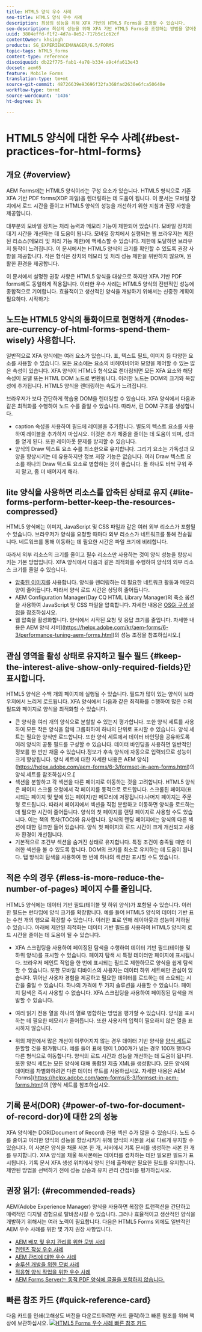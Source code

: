```yaml
---
title: HTML5 양식 우수 사례
seo-title: HTML5 양식 우수 사례
description: 최상의 성능을 위해 XFA 기반의 HTML5 Forms을 조정할 수 있습니다.
seo-description: 최상의 성능을 위해 XFA 기반 HTML5 Forms을 조정하는 방법을 알아봅니다.
uuid: 3804effd-f1f2-4d7a-8e52-717b5c1c62cf
contentOwner: khsingh
products: SG_EXPERIENCEMANAGER/6.5/FORMS
topic-tags: hTML5_forms
content-type: reference
discoiquuid: db22f775-fab1-4a78-b334-a9c4fa613e43
docset: aem65
feature: Mobile Forms
translation-type: tm+mt
source-git-commit: 48726639e93696f32fa368fad2630e6fca50640e
workflow-type: tm+mt
source-wordcount: '1436'
ht-degree: 1%

---
```



# HTML5 양식에 대한 우수 사례{#best-practices-for-html-forms}

## 개요 {#overview}

AEM Forms에는 HTML5 양식이라는 구성 요소가 있습니다. HTML5 형식으로 기존 XFA 기반 PDF forms(XDP 파일)을 렌더링하는 데 도움이 됩니다. 이 문서는 모바일 장치에서 로드 시간을 줄이고 HTML5 양식의 성능을 개선하기 위한 지침과 권장 사항을 제공합니다.

대부분의 모바일 장치는 처리 능력과 메모리 기능이 제한되어 있습니다. 모바일 장치의 대기 시간을 개선하는 데 도움이 됩니다. 모바일 장치에서 실행되는 웹 브라우저는 제한된 리소스(메모리 및 처리 기능 제한)에 액세스할 수 있습니다. 제한에 도달하면 브라우저 동작이 느려집니다. 이 문서에서는 HTML5 양식의 크기를 확인할 수 있도록 권장 사항을 제공합니다. 작은 형식은 장치의 메모리 및 처리 성능 제한을 위반하지 않으며, 원활한 환경을 제공합니다.

이 문서에서 설명한 권장 사항은 HTML5 양식을 대상으로 하지만 XFA 기반 PDF forms에도 동일하게 적용됩니다. 이러한 우수 사례는 HTML5 양식의 전반적인 성능에 종합적으로 기여합니다. 효율적이고 생산적인 양식을 개발하기 위해서는 신중한 계획이 필요하다. 시작하기:

## 노드는 HTML5 양식의 통화이므로 현명하게 {#nodes-are-currency-of-html-forms-spend-them-wisely} 사용합니다.

일반적으로 XFA 양식에는 여러 요소가 있습니다. 표, 텍스트 필드, 이미지 등 다양한 요소를 사용할 수 있습니다. 모든 요소에는 요소의 비헤이비어와 모양을 제어할 수 있는 많은 속성이 있습니다. XFA 양식이 HTML5 형식으로 렌더링되면 모든 XFA 요소와 해당 속성이 모델 또는 HTML DOM 노드로 변환됩니다. 이러한 노드는 DOM의 크기와 복잡성에 추가됩니다. HTML5 양식을 렌더링하는 속도가 느려집니다.

브라우저가 보다 간단하게 학습용 DOM을 렌더링할 수 있습니다. XFA 양식에서 다음과 같은 최적화를 수행하여 노드 수를 줄일 수 있습니다. 따라서, 린 DOM 구조를 생성합니다.

* caption 속성을 사용하여 필드에 레이블을 추가합니다. 별도의 텍스트 요소를 사용하여 레이블을 추가하지 마십시오. 이것은 추가 체중을 줄이는 데 도움이 되며, 성과를 얻게 된다. 또한 레이아웃 문제를 방지할 수 있습니다.
* 양식의 Draw 텍스트 요소 수를 최소한으로 유지합니다. 그리기 요소는 가독성과 모양을 향상시키는 데 유용하지만 정보 저장 기능은 없습니다. 여러 Draw 텍스트 요소를 하나의 Draw 텍스트 요소로 병합하는 것이 좋습니다. 돌 하나도 바싹 구워 주지 말고, 좀 더 배어지게 해라.

## lite 양식을 사용하면 리소스를 압축된 상태로 유지 {#lite-forms-perform-better-keep-the-resources-compressed}

HTML5 양식에는 이미지, JavaScript 및 CSS 파일과 같은 여러 외부 리소스가 포함될 수 있습니다. 브라우저가 양식을 요청할 때마다 외부 리소스가 네트워크를 통해 전송됩니다. 네트워크를 통해 이동하는 데 필요한 시간은 파일 크기에 비례합니다.

따라서 외부 리소스의 크기를 줄이고 필수 리소스만 사용하는 것이 양식 성능을 향상시키는 기본 방법입니다. XFA 양식에서 다음과 같은 최적화를 수행하여 양식의 외부 리소스 크기를 줄일 수 있습니다.

* [압축된 이미지](/help/assets/best-practices-for-optimizing-the-quality-of-your-images.md)를 사용합니다. 양식을 렌더링하는 데 필요한 네트워크 활동과 메모리 양이 줄어듭니다. 따라서 양식 로드 시간은 상당히 줄어듭니다.
* AEM Configuration Manager(Day CQ HTML Library Manager)의 축소 옵션을 사용하여 JavaScript 및 CSS 파일을 압축합니다. 자세한 내용은 [OSGi 구성 설정](/help/sites-deploying/osgi-configuration-settings.md)을 참조하십시오.
* 웹 압축을 활성화합니다. 양식에서 시작된 요청 및 응답 크기를 줄입니다. 자세한 내용은 AEM 양식 서버](https://helpx.adobe.com/kr/aem-forms/6-3/performance-tuning-aem-forms.html)의 성능 조정을 참조하십시오.[

## 관심 영역을 활성 상태로 유지하고 필수 필드 {#keep-the-interest-alive-show-only-required-fields}만 표시합니다.

HTML5 양식은 수백 개의 페이지에 실행될 수 있습니다. 필드가 많이 있는 양식이 브라우저에서 느리게 로드됩니다. XFA 양식에서 다음과 같은 최적화를 수행하여 많은 수의 필드와 페이지로 양식을 최적화할 수 있습니다.

* 큰 양식을 여러 개의 양식으로 분할할 수 있는지 평가합니다. 또한 양식 세트를 사용하여 모든 작은 양식을 함께 그룹화하여 하나의 단위로 표시할 수 있습니다. 양식 세트는 필요한 양식만 로드합니다. 또한 양식 세트에서 데이터 바인딩을 공유하도록 여러 양식의 공통 필드를 구성할 수 있습니다. 데이터 바인딩을 사용하면 일반적인 정보를 한 번만 채울 수 있습니다.정보가 후속 양식에 자동으로 입력되므로 성능이 크게 향상됩니다. 양식 세트에 대한 자세한 내용은 AEM 양식](https://helpx.adobe.com/aem-forms/6-3/formset-in-aem-forms.html)의 양식 세트를 참조하십시오.[
* 섹션을 분할하고 각 섹션을 다른 페이지로 이동하는 것을 고려합니다. HTML5 양식은 페이지 스크롤 요청에서 각 페이지를 동적으로 로드합니다. 스크롤된 페이지(표시되는 페이지 및 앞에 있는 페이지)만 메모리에 저장됩니다.나머지 페이지는 주문형 로드됩니다. 따라서 페이지에서 섹션을 직접 분할하고 이동하면 양식을 로드하는 데 필요한 시간이 줄어듭니다. 양식의 첫 페이지를 랜딩 페이지로 사용할 수도 있습니다. 이는 책의 목차(TOC)와 유사합니다. 양식의 랜딩 페이지에는 양식의 다른 섹션에 대한 링크만 들어 있습니다. 양식 첫 페이지의 로드 시간이 크게 개선되고 사용자 환경이 개선됩니다.
* 기본적으로 조건부 섹션을 숨겨진 상태로 유지합니다. 특정 조건이 충족될 때만 이러한 섹션을 볼 수 있도록 합니다. DOM의 크기를 최소로 유지하는 데 도움이 됩니다. 탭 방식의 탐색을 사용하여 한 번에 하나의 섹션만 표시할 수도 있습니다.

## 적은 수의 경우 {#less-is-more-reduce-the-number-of-pages} 페이지 수를 줄입니다.

HTML5 양식에는 데이터 기반 필드(테이블 및 하위 양식)가 포함될 수 있습니다. 이러한 필드는 런타임에 양식 크기를 확장합니다. 예를 들어 HTML5 양식의 데이터 기반 표는 수천 개의 행으로 확장할 수 있습니다. 이러한 표로 인해 레이아웃과 성능이 저하될 수 있습니다. 아래에 제안된 최적화는 데이터 기반 필드를 사용하여 HTML5 양식의 로드 시간을 줄이는 데 도움이 될 수 있습니다.

* XFA 스크립팅을 사용하여 페이징된 탐색을 수행하여 데이터 기반 필드(테이블 및 하위 양식)를 표시할 수 있습니다. 페이지 탐색 시 특정 데이터만 페이지에 표시됩니다. 브라우저 페인트 작업을 한 번에 표시되는 필드로 제한하므로 양식을 쉽게 탐색할 수 있습니다. 또한 모바일 디바이스의 사용자는 데이터 하위 세트에만 관심이 있습니다. 뛰어난 사용자 경험을 제공하고 필요한 데이터를 로드하는 데 소요되는 시간을 줄일 수 있습니다. 하나의 가격에 두 가지 솔루션을 사용할 수 있습니다.  페이지 탐색은 즉시 사용할 수 없습니다. XFA 스크립팅을 사용하여 페이징된 탐색을 개발할 수 있습니다.

* 여러 읽기 전용 열을 하나의 열로 병합하는 방법을 평가할 수 있습니다. 양식을 표시하는 데 필요한 메모리가 줄어듭니다. 또한 사용자의 입력이 필요하지 않은 열을 표시하지 않습니다.
* 위의 제안에서 많은 개선이 이루어지지 않는 경우 데이터 기반 양식을 [양식 세트](https://helpx.adobe.com/aem-forms/6-3/formset-in-aem-forms.html)로 분할할 것을 평가합니다. 예를 들어 표에 행이 1,000개가 넘는 경우 100개 행마다 다른 형식으로 이동합니다. 양식의 로드 시간과 성능을 개선하는 데 도움이 됩니다.  또한 양식 세트는 모든 양식에 대해 통합된 제출 XML을 생성합니다. 모든 양식의 데이터를 차별화하려면 다른 데이터 루트를 사용하십시오. 자세한 내용은 AEM Forms](https://helpx.adobe.com/aem-forms/6-3/formset-in-aem-forms.html)의 [양식 세트를 참조하십시오.

## 기록 문서(DOR) {#power-of-two-for-document-of-record-dor}에 대한 2의 성능

XFA 양식에는 DOR(Document of Record) 전용 섹션 수가 많을 수 있습니다. 노드 수를 줄이고 이러한 양식의 성능을 향상시키기 위해 양식의 사본을 서로 다르게 유지할 수 있습니다. 이 사본은 양식을 채울 사본 한 개, 서버에서 기록 문서를 생성하는 사본 한 개를 유지합니다. XFA 양식을 채울 복사본에는 데이터를 캡처하는 데만 필요한 필드가 표시됩니다. 기록 문서 XFA 생성 위치에서 양식 인쇄 출력에만 필요한 필드를 유지합니다. 제안된 방법을 선택하기 전에 성능 상승과 유지 관리 간접비를 평가하십시오.

## 권장 읽기: {#recommended-reads}

AEM(Adobe Experience Manager) 양식을 사용하면 복잡한 트랜잭션을 간단하고 매력적인 디지털 경험으로 탈바꿈시킬 수 있습니다. 그러나 효율적이고 생산적인 양식을 개발하기 위해서는 여러 노력이 필요합니다. 다음은 HTML5 Forms 외에도 일반적인 AEM 우수 사례를 위한 몇 가지 권장 사항입니다.

* [AEM 배포 및 유지 관리를 위한 모범 사례](/help/sites-deploying/best-practices.md)
* [컨텐츠 작성 우수 사례](/help/sites-authoring/best-practices.md)
* [AEM 관리에 대한 우수 사례](/help/sites-administering/administer-best-practices.md)
* [솔루션 개발을 위한 모범 사례](/help/sites-developing/best-practices.md)
* [적응형 양식 작업을 위한 우수 사례](/help/forms/using/adaptive-forms-best-practices.md)
* [AEM Forms Server는 동적 PDF 양식에 글꼴을 포함하지 않습니다.](https://helpx.adobe.com/aem-forms/kb/aem-forms-server-does-not-embed-fonts-to-dynamic-pdf-form.html)

## 빠른 참조 카드 {#quick-reference-card}

다음 카드를 인쇄(고해상도 버전을 다운로드하려면 카드 클릭)하고 빠른 참조를 위해 책상에 보관하십시오.
[ ![HTML5 Forms 우수 사례 빠른 참조 카드](do-not-localize/best-practices_reference_card.png)](assets/html5_forms_best_practices_reference_card.pdf)
